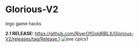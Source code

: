 # Glorious-V2
lego game hacks

**2.1 RELEASE:**
https://github.com/RiverOfGoldRBLX/Glorious-V2/releases/tag/Release.1
![exe cpics1](https://user-images.githubusercontent.com/110769767/206926050-84fcaecb-ee1c-4e1f-b682-4f29086a076a.png)
